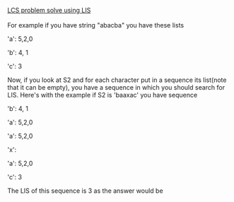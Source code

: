 [LCS problem solve using LIS](https://codeforces.com/gym/104349/submission/294341909)<br><br>
For example if you have string "abacba" you have these lists

'a': 5,2,0

'b': 4, 1

'c': 3

Now, if you look at S2 and for each character put in a sequence its list(note that it can be empty), you have a sequence in which you should search for LIS. Here's with the example if S2 is 'baaxac' you have sequence 

'b': 4, 1

'a': 5,2,0

'a': 5,2,0

'x': 

'a': 5,2,0

'c': 3

The LIS of this sequence is 3 as the answer would be
